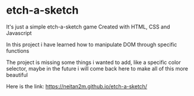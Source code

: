 # etch-a-sketch
It's just a simple etch-a-sketch game
Created with HTML, CSS and Javascript 

In this project i have learned how to manipulate DOM through specific functions




The project is missing some things i wanted to add, like a specific color selector, maybe in the future i will come back here to make all of this more beautiful

Here is the link: https://neitan2m.github.io/etch-a-sketch/
